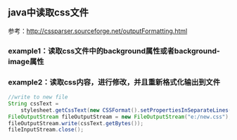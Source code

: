 
## java中读取css文件

参考：http://cssparser.sourceforge.net/outputFormatting.html

### example1：读取css文件中的background属性或者background-image属性

### example2：读取css内容，进行修改，并且重新格式化输出到文件
```java
//write to new file
String cssText =
    stylesheet.getCssText(new CSSFormat().setPropertiesInSeparateLines(4).setUseSourceStringValues(true));
FileOutputStream fileOutputStream = new FileOutputStream("e:/new.css");
fileOutputStream.write(cssText.getBytes());
fileInputStream.close();
```        
